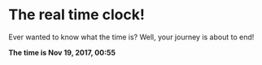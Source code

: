 # The real time clock!

Ever wanted to know what the time is? Well, your journey is about to end!

**The time is Nov 19, 2017, 00:55**